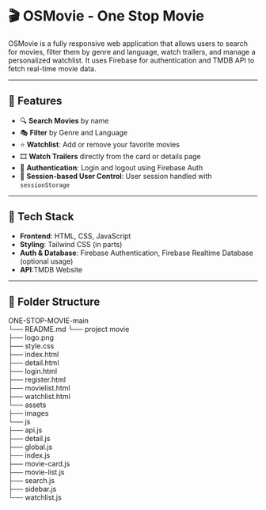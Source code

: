 # 🎬 OSMovie - One Stop Movie

OSMovie is a fully responsive web application that allows users to search for movies, filter them by genre and language, watch trailers, and manage a personalized watchlist. It uses Firebase for authentication and TMDB API to fetch real-time movie data.

---

## 🚀 Features

- 🔍 **Search Movies** by name
- 🎭 **Filter** by Genre and Language
- ⭐ **Watchlist**: Add or remove your favorite movies
- 🎞️ **Watch Trailers** directly from the card or details page
- 🔐 **Authentication**: Login and logout using Firebase Auth
- 🧠 **Session-based User Control**: User session handled with `sessionStorage`

---

## 🔧 Tech Stack

- **Frontend**: HTML, CSS, JavaScript
- **Styling**: Tailwind CSS (in parts)
- **Auth & Database**: Firebase Authentication, Firebase Realtime Database (optional usage)
- **API**:TMDB Website

---

## 📁 Folder Structure
ONE-STOP-MOVIE-main  
└── README.md
└── project movie   
    ├── logo.png  
    ├── style.css  
    ├── index.html  
    ├── detail.html  
    ├── login.html  
    ├── register.html  
    ├── movielist.html  
    ├── watchlist.html  
    └── assets  
        ├── images  
        └── js  
            ├── api.js  
            ├── detail.js  
            ├── global.js  
            ├── index.js  
            ├── movie-card.js  
            ├── movie-list.js  
            ├── search.js  
            ├── sidebar.js  
            └── watchlist.js

